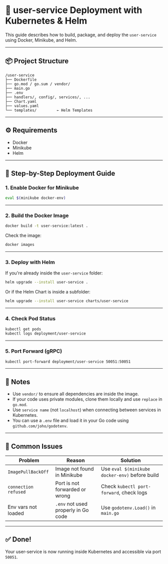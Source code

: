 # 🐳 user-service Deployment with Kubernetes & Helm

This guide describes how to build, package, and deploy the `user-service` using Docker, Minikube, and Helm.

---

## 📦 Project Structure

```
/user-service
├── Dockerfile
├── go.mod / go.sum / vendor/
├── main.go
├── .env
├── handlers/, config/, services/, ...
├── Chart.yaml
├── values.yaml
└── templates/         ← Helm Templates
```

---

## ⚙️ Requirements

- Docker
- Minikube
- Helm

---

## 🚀 Step-by-Step Deployment Guide

### 1. Enable Docker for Minikube
```bash
eval $(minikube docker-env)
```

---

### 2. Build the Docker Image
```bash
docker build -t user-service:latest .
```

Check the image:
```bash
docker images
```

---

### 3. Deploy with Helm

If you're already inside the `user-service` folder:
```bash
helm upgrade --install user-service .
```

Or if the Helm Chart is inside a subfolder:
```bash
helm upgrade --install user-service charts/user-service
```

---

### 4. Check Pod Status

```bash
kubectl get pods
kubectl logs deployment/user-service
```

---

### 5. Port Forward (gRPC)

```bash
kubectl port-forward deployment/user-service 50051:50051
```

---

## 🧠 Notes

- Use `vendor/` to ensure all dependencies are inside the image.
- If your code uses private modules, clone them locally and use `replace` in `go.mod`.
- Use `service name` (not `localhost`) when connecting between services in Kubernetes.
- You can use a `.env` file and load it in your Go code using `github.com/joho/godotenv`.

---

## 🔧 Common Issues

| Problem                | Reason                                 | Solution                                  |
|------------------------|----------------------------------------|-------------------------------------------|
| `ImagePullBackOff`     | Image not found in Minikube            | Use `eval $(minikube docker-env)` before build |
| `connection refused`   | Port is not forwarded or wrong         | Check `kubectl port-forward`, check logs  |
| Env vars not loaded    | `.env` not used properly in Go code    | Use `godotenv.Load()` in `main.go`        |

---

## ✅ Done!

Your user-service is now running inside Kubernetes and accessible via port `50051`.